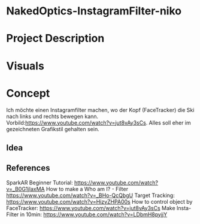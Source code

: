 # NakedOptics-InstagramFilter-niko

# Project Description
# Visuals
# Concept
Ich möchte einen Instagramfilter machen, wo der Kopf (FaceTracker) die Ski nach links und rechts bewegen kann. Vorbild:https://www.youtube.com/watch?v=jut8vAy3sCs. Alles soll eher im gezeichneten Grafikstil gehalten sein. 
## Idea
## References
SparkAR Beginner Tutorial: https://www.youtube.com/watch?v=_B0G1jIaxMA
How to make a Who am I? - Filter https://www.youtube.com/watch?v=_BHo-QcQbgU
Target Tracking: https://www.youtube.com/watch?v=HizvZHPA00s
How to control object by FaceTracker: https://www.youtube.com/watch?v=jut8vAy3sCs
Make Insta-Filter in 10min: https://www.youtube.com/watch?v=LDbmH8pyjjY
